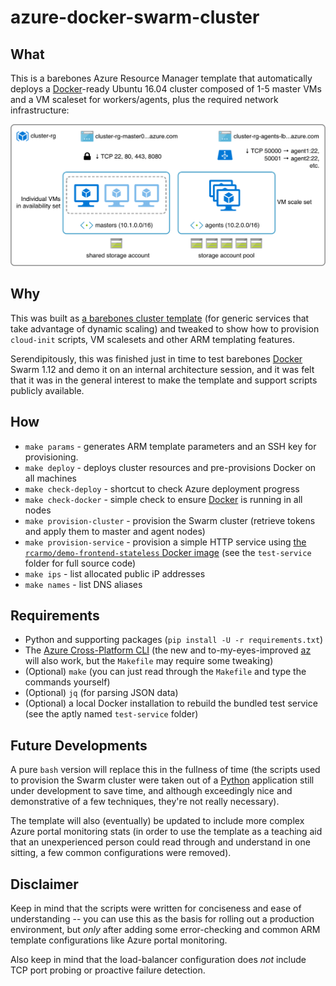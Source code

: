 # azure-docker-swarm-cluster

## What

This is a barebones Azure Resource Manager template that automatically deploys a [Docker][d]-ready Ubuntu 16.04 cluster composed of 1-5 master VMs and a VM scaleset for workers/agents, plus the required network infrastructure:

![Cluster diagram](generic-cluster.png) 

## Why

This was built as [a barebones cluster template](http://taoofmac.com/space/blog/2016/08/07/2200) (for generic services that take advantage of dynamic scaling) and tweaked to show how to provision `cloud-init` scripts, VM scalesets and other ARM templating features.

Serendipitously, this was finished just in time to test barebones [Docker][d] Swarm 1.12 and demo it on an internal architecture session, and it was felt that it was in the general interest to make the template and support scripts publicly available.

## How

* `make params` - generates ARM template parameters and an SSH key for provisioning.
* `make deploy` - deploys cluster resources and pre-provisions Docker on all machines 
* `make check-deploy` - shortcut to check Azure deployment progress
* `make check-docker` - simple check to ensure [Docker][d] is running in all nodes
* `make provision-cluster` - provision the Swarm cluster (retrieve tokens and apply them to master and agent nodes)
* `make provision-service` - provision a simple HTTP service using [the `rcarmo/demo-frontend-stateless` Docker image][dh] (see the `test-service` folder for full source code)
* `make ips` - list allocated public iP addresses
* `make names` - list DNS aliases

## Requirements

* Python and supporting packages (`pip install -U -r requirements.txt`)
* The [Azure Cross-Platform CLI](https://github.com/Azure/azure-xplat-cli) (the new and to-my-eyes-improved [az](https://github.com/Azure/azure-cli) will also work, but the `Makefile` may require some tweaking)
* (Optional) `make` (you can just read through the `Makefile` and type the commands yourself)
* (Optional) `jq` (for parsing JSON data)
* (Optional) a local Docker installation to rebuild the bundled test service (see the aptly named `test-service` folder)

## Future Developments

A pure `bash` version will replace this in the fullness of time (the scripts used to provision the Swarm cluster were taken out of a [Python][p] application still under development to save time, and although exceedingly nice and demonstrative of a few techniques, they're not really necessary).

The template will also (eventually) be updated to include more complex Azure portal monitoring stats (in order to use the template as a teaching aid that an unexperienced person could read through and understand in one sitting, a few common configurations were removed).

## Disclaimer

Keep in mind that the scripts were written for conciseness and ease of understanding -- you can use this as the basis for rolling out a production environment, but _only_ after adding some error-checking and common ARM template configurations like Azure portal monitoring.

Also keep in mind that the load-balancer configuration does _not_ include TCP port probing or proactive failure detection.

[d]: http://docker.com
[p]: http://python.org
[dh]:https://hub.docker.com/r/rcarmo/demo-frontend-stateless/
